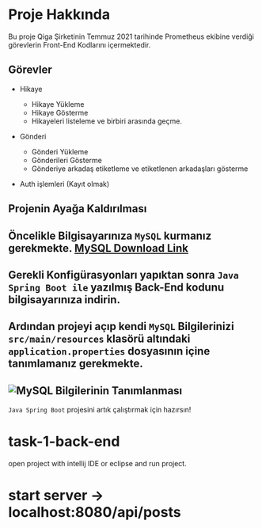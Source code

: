 # Proje Hakkında
Bu proje Qiga Şirketinin Temmuz 2021 tarihinde Prometheus ekibine verdiği görevlerin Front-End Kodlarını içermektedir.

## Görevler
+ Hikaye
    + Hikaye Yükleme
    + Hikaye Gösterme
    + Hikayeleri listeleme ve birbiri arasında geçme.

+ Gönderi
    + Gönderi Yükleme
    + Gönderileri Gösterme
    + Gönderiye arkadaş etiketleme ve etiketlenen arkadaşları gösterme

+ Auth işlemleri (Kayıt olmak)

## Projenin Ayağa Kaldırılması
Öncelikle Bilgisayarınıza `MySQL` kurmanız gerekmekte. [MySQL Download Link](https://dev.mysql.com/downloads/installer/)
---
Gerekli Konfigürasyonları yapıktan sonra `Java Spring Boot ile` yazılmış Back-End kodunu bilgisayarınıza indirin.
---
Ardından projeyi açıp kendi `MySQL` Bilgilerinizi `src/main/resources` klasörü altındaki `application.properties` dosyasının içine tanımlamanız gerekmekte.
---
![MySQL Bilgilerinin Tanımlanması](https://user-images.githubusercontent.com/88265588/127762475-3fd6438f-00df-4115-8658-1c506f64bd62.png)
---
`Java Spring Boot` projesini artık çalıştırmak için hazırsın!
# task-1-back-end
open project with intellij IDE or eclipse
and run project.
# start server -> localhost:8080/api/posts
